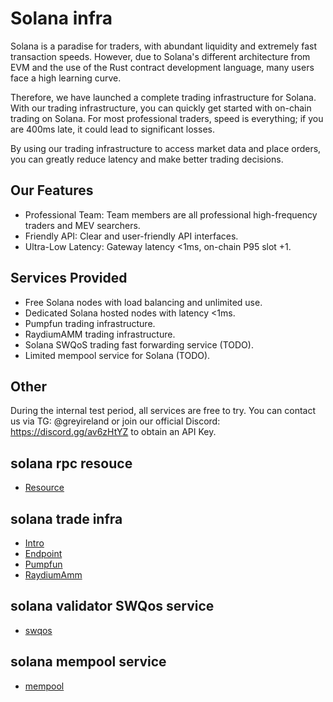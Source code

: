 # Solana infra

Solana is a paradise for traders, with abundant liquidity and extremely fast transaction speeds. However, due to Solana's different architecture from EVM and the use of the Rust contract development language, many users face a high learning curve.

Therefore, we have launched a complete trading infrastructure for Solana. With our trading infrastructure, you can quickly get started with on-chain trading on Solana. For most professional traders, speed is everything; if you are 400ms late, it could lead to significant losses.

By using our trading infrastructure to access market data and place orders, you can greatly reduce latency and make better trading decisions.

## Our Features

- Professional Team: Team members are all professional high-frequency traders and MEV searchers.
- Friendly API: Clear and user-friendly API interfaces.
- Ultra-Low Latency: Gateway latency <1ms, on-chain P95 slot +1.

## Services Provided

- Free Solana nodes with load balancing and unlimited use.
- Dedicated Solana hosted nodes with latency <1ms.
- Pumpfun trading infrastructure.
- RaydiumAMM trading infrastructure.
- Solana SWQoS trading fast forwarding service (TODO).
- Limited mempool service for Solana (TODO).

## Other

During the internal test period, all services are free to try. You can contact us via TG: @greyireland or join our official Discord: <https://discord.gg/av6zHtYZ> to obtain an API Key.

## solana rpc resouce

- [Resource](introduction/resource.md)

## solana trade infra

- [Intro](introduction/intro.md)
- [Endpoint](introduction/endpoint.md)
- [Pumpfun](introduction/pumpfun.md)
- [RaydiumAmm](introduction/raydium_amm.md)

## solana validator SWQos service

- [swqos](advance/swqos.md)

## solana mempool service

- [mempool](advance/mempool.md)
